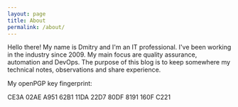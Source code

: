 ```yaml
---
layout: page
title: About
permalink: /about/
---
```


Hello there! My name is Dmitry and I'm an IT professional. I've been working in the industry
since 2009. My main focus are quality assurance, automation and DevOps. The purpose of this blog is
to keep somewhere my technical notes, observations and share experience.

My openPGP key fingerprint:

CE3A 02AE A951 62B1 11DA  22D7 80DF 8191 160F C221
